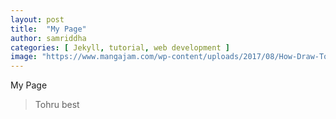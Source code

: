 ```yaml
---
layout: post
title:  "My Page"
author: samriddha
categories: [ Jekyll, tutorial, web development ]
image: "https://www.mangajam.com/wp-content/uploads/2017/08/How-Draw-Tohru-Kobayashi-11.jpg"
---
```

My Page

> Tohru best
